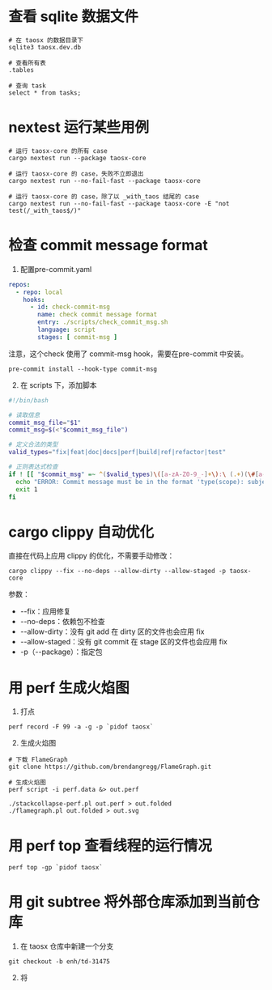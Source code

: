 # 查看 sqlite 数据文件

```console
# 在 taosx 的数据目录下
sqlite3 taosx.dev.db

# 查看所有表
.tables

# 查询 task
select * from tasks;
```

# nextest 运行某些用例

```console
# 运行 taosx-core 的所有 case
cargo nextest run --package taosx-core

# 运行 taosx-core 的 case，失败不立即退出
cargo nextest run --no-fail-fast --package taosx-core

# 运行 taosx-core 的 case，除了以 _with_taos 结尾的 case
cargo nextest run --no-fail-fast --package taosx-core -E "not test(/_with_taos$/)"
```

# 检查 commit message format

1. 配置pre-commit.yaml

```yaml
repos:
  - repo: local
    hooks:
      - id: check-commit-msg
        name: check commit message format
        entry: ./scripts/check_commit_msg.sh
        language: script
        stages: [ commit-msg ]
```

注意，这个check 使用了 commit-msg hook，需要在pre-commit 中安装。

```console
pre-commit install --hook-type commit-msg
```

2. 在 scripts 下，添加脚本

```bash
#!/bin/bash

# 读取信息
commit_msg_file="$1"
commit_msg=$(<"$commit_msg_file")

# 定义合法的类型
valid_types="fix|feat|doc|docs|perf|build|ref|refactor|test"

# 正则表达式检查
if ! [[ "$commit_msg" =~ ^($valid_types)\([a-zA-Z0-9_-]+\):\ (.+)(\#[a-zA-Z0-9_-]+)$ ]]; then
  echo "ERROR: Commit message must be in the format 'type(scope): subject' and can optionally include a '#subject' at the end."
  exit 1
fi 
```

# cargo clippy 自动优化

直接在代码上应用 clippy 的优化，不需要手动修改：

```console
cargo clippy --fix --no-deps --allow-dirty --allow-staged -p taosx-core
```

参数：

- --fix：应用修复
- --no-deps：依赖包不检查
- --allow-dirty：没有 git add 在 dirty 区的文件也会应用 fix
- --allow-staged：没有 git commit 在 stage 区的文件也会应用 fix
- -p（--package）：指定包

# 用 perf 生成火焰图

1. 打点

```console
perf record -F 99 -a -g -p `pidof taosx`
```

2. 生成火焰图

```console
# 下载 FlameGraph
git clone https://github.com/brendangregg/FlameGraph.git

# 生成火焰图
perf script -i perf.data &> out.perf

./stackcollapse-perf.pl out.perf > out.folded
./flamegraph.pl out.folded > out.svg
```

# 用 perf top 查看线程的运行情况

```console
perf top -gp `pidof taosx`
```

# 用 git subtree 将外部仓库添加到当前仓库
1. 在 taosx 仓库中新建一个分支
```console
git checkout -b enh/td-31475
```
2. 将 

